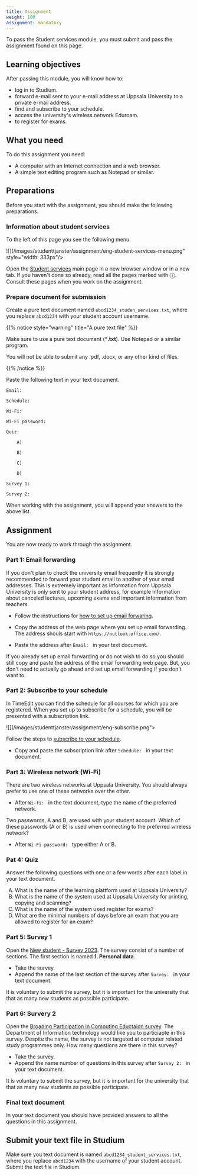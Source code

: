 ```yaml
---
title: Assignment
weight: 100
assignment: mandatory
---
```


To pass the Student services module, you must submit and pass the assignment
found on this page. 

## Learning objectives

After passing this module, you will know how to:

- log in to Studium.
- forward e-mail sent to your e-mail address at Uppsala University to a private
  e-mail address.
- find and subscribe to your schedule.
- access the university's wireless network Eduroam.
- to register for exams.

## What you need

To do this assignment you need: 

- A computer with an Internet connection and a web browser. 
- A simple text editing program such as Notepad or similar. 

## Preparations

Before you start with the assignment, you should make the following
preparations. 

### Information about student services 

To the left of this page you see the following menu. 

![](/images/studenttjanster/assignment/eng-student-services-menu.png" style="width: 333px"/>

Open the [Student services](../student-services) main page in a new browser window or in
a new tab. If you haven't done so already, read all the pages marked with
&#9432;. Consult these pages when you work on the assignment. 

### Prepare document for submission

Create a pure text document named `abcd1234_studen_services.txt`, where you
replace `abcd1234` with your student account username.

{{% notice style="warning" title="A pure text file" %}}

Make sure to use a pure text document (***.txt**).
Use Notepad or a similar program. 

You will not be able to submit
any  .pdf, .docx, or any other kind of files. 


{{% /notice %}}

Paste the following text in your text document. 


``` text
Email:

Schedule:

Wi-Fi:

Wi-Fi password:

Quiz:

    A)

    B)

    C)

    D)

Survey 1:

Survey 2:

```

When working with the assignment, you will append your answers to the above
list.


## Assignment

You are now ready to work through the assignment. 

### Part 1: Email forwarding

If you don't plan to check the university email frequently it is strongly
recommended to forward your student email to another of your email addresses. 
This is extremely important as information from
Uppsala University is only sent to your student address, for example information
about canceled lectures, upcoming exams and important information from teachers.

- Follow the instructions for [how to set up email forwaring](../email/#forwarding).

- Copy the address of the web page where you set up email forwarding. The
address shouls start with `https://outlook.office.com/`.
- Paste the address after `Email: ` in your text document. 

If you already set up email forwarding or do not wish to do so you should still
copy and paste the address of the email forwarding web page. But, you don't need
to actually go ahead and set up email forwarding if you don't want to.

### Part 2: Subscribe to your schedule

In TimeEdit you can find the schedule for all courses for which you are
registered. When you set up to subscribe for a schedule, you will be presented
with a subscription link.

![](/images/studenttjanster/assignment/eng-subscribe.png">

Follow the steps to [subscribe to your schedule](../schedule). 

- Copy and paste the subscription link after `Schedule: ` in your text document. 


### Part 3: Wireless network (Wi-Fi)

There are two wireless networks at Uppsala University. You should always prefer
to use one of these networks over the other.  

- After `Wi-fi: ` in the text document, type the name of the preferred network. 

Two passwords, A and B, are used with your student account. 
Which of these passwords (A or B) is used when connecting to the preferred wireless
network? 

- After `Wi-Fi password: ` type either A or B.

### Pat 4: Quiz

Answer the following questions with one or a few words after each label in your
text document. 

<ol type="A">

<li>
    What is the name of the learning plattform used at Uppsala University?
</li>

<li>
    What is the name of the system used at Uppsala University for printing,
    copying and scanning?
</li>

<li>
    What is the name of the system used register for exams?
</li>


<li>
    What are the minimal numbers of days before an exam that you are allowed to
    register for an exam?
</li>


</ol>

### Part 5: Survey 1

Open the [New student - Survey 2023][survey-1]. The survey consist of a number of
sections. The first section is named **1. Personal data**.

- Take the survey. 
- Append the name of the last section of the survey after `Survey: ` in your
  text document. 

[survey-1]: https://doit.medfarm.uu.se/bin/kurt3/kurt/95632

It is voluntary to submit the survey, but it is important for the university
that that as many new students as possible participate. 

### Part 6: Survery 2

Open the [Broading Participation in Computing Eductaion survey][survey-2]. 
The Department of Information technology would like you to particiapte in this survey. Despite the name, the survey is not targeted at computer related study programmes only. How many questions are there in this survey? 

- Take the survey. 
- Append the name number of questions in this survey after `Survey 2: ` in your
  text document. 

It is voluntary to submit the survey, but it is important for the university
that that as many new students as possible participate. 

[survey-2]: https://doit.medfarm.uu.se/bin/kurt3/kurt/95879



### Final text document

In your text document you should have provided answers to all the questions in
this assignment. 


## Submit your text file in Studium

Make sure you text document is named `abcd1234_student_services.txt`, where you
replace `abcd1234` with the username of your student account. Submit the text
file in Studium. 
